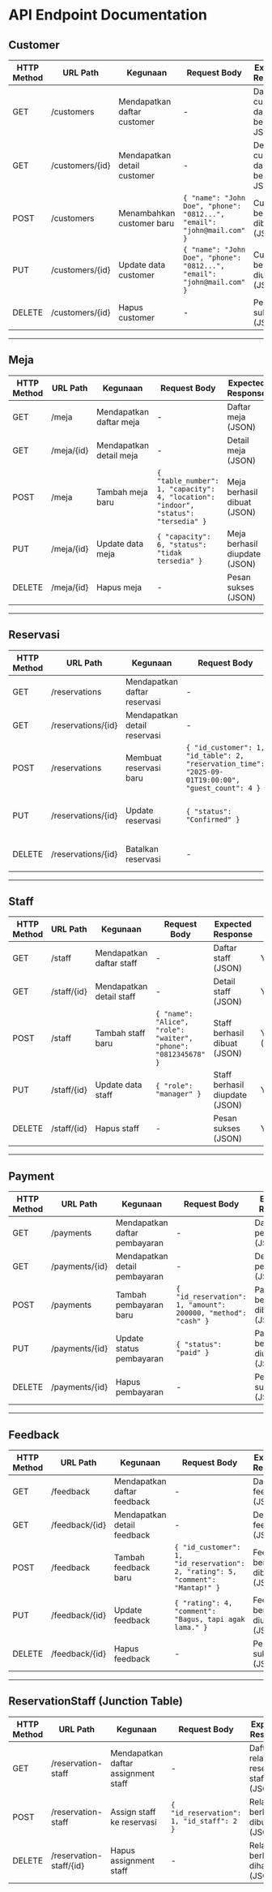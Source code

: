 # API Endpoint Documentation

## Customer
| HTTP Method | URL Path          | Kegunaan                          | Request Body                                                                 | Expected Response                     | Butuh Auth |
|-------------|------------------|-----------------------------------|------------------------------------------------------------------------------|---------------------------------------|------------|
| GET         | /customers       | Mendapatkan daftar customer       | -                                                                            | Daftar customer dalam bentuk JSON     | Yes        |
| GET         | /customers/{id}  | Mendapatkan detail customer       | -                                                                            | Detail customer dalam bentuk JSON     | Yes        |
| POST        | /customers       | Menambahkan customer baru         | `{ "name": "John Doe", "phone": "0812...", "email": "john@mail.com" }`        | Customer berhasil dibuat (JSON)       | No         |
| PUT         | /customers/{id}  | Update data customer              | `{ "name": "John Doe", "phone": "0812...", "email": "john@mail.com" }`        | Customer berhasil diupdate (JSON)     | Yes        |
| DELETE      | /customers/{id}  | Hapus customer                    | -                                                                            | Pesan sukses (JSON)                   | Yes        |

---

## Meja
| HTTP Method | URL Path     | Kegunaan                     | Request Body                                                                 | Expected Response               | Butuh Auth |
|-------------|-------------|------------------------------|------------------------------------------------------------------------------|---------------------------------|------------|
| GET         | /meja       | Mendapatkan daftar meja      | -                                                                            | Daftar meja (JSON)              | Yes        |
| GET         | /meja/{id}  | Mendapatkan detail meja      | -                                                                            | Detail meja (JSON)              | Yes        |
| POST        | /meja       | Tambah meja baru             | `{ "table_number": 1, "capacity": 4, "location": "indoor", "status": "tersedia" }` | Meja berhasil dibuat (JSON)     | Yes        |
| PUT         | /meja/{id}  | Update data meja             | `{ "capacity": 6, "status": "tidak tersedia" }`                              | Meja berhasil diupdate (JSON)   | Yes        |
| DELETE      | /meja/{id}  | Hapus meja                   | -                                                                            | Pesan sukses (JSON)             | Yes        |

---

## Reservasi
| HTTP Method | URL Path           | Kegunaan                           | Request Body                                                                                          | Expected Response                    | Butuh Auth |
|-------------|-------------------|------------------------------------|-------------------------------------------------------------------------------------------------------|--------------------------------------|------------|
| GET         | /reservations     | Mendapatkan daftar reservasi       | -                                                                                                     | Daftar reservasi (JSON)              | Yes        |
| GET         | /reservations/{id}| Mendapatkan detail reservasi       | -                                                                                                     | Detail reservasi (JSON)              | Yes        |
| POST        | /reservations     | Membuat reservasi baru             | `{ "id_customer": 1, "id_table": 2, "reservation_time": "2025-09-01T19:00:00", "guest_count": 4 }`   | Reservasi berhasil dibuat (JSON)     | No         |
| PUT         | /reservations/{id}| Update reservasi                   | `{ "status": "Confirmed" }`                                                                           | Reservasi berhasil diupdate (JSON)   | Yes        |
| DELETE      | /reservations/{id}| Batalkan reservasi                 | -                                                                                                     | Pesan sukses (JSON)                  | Yes        |

---

## Staff
| HTTP Method | URL Path     | Kegunaan                     | Request Body                                                                 | Expected Response             | Butuh Auth |
|-------------|-------------|------------------------------|------------------------------------------------------------------------------|-------------------------------|------------|
| GET         | /staff      | Mendapatkan daftar staff     | -                                                                            | Daftar staff (JSON)           | Yes        |
| GET         | /staff/{id} | Mendapatkan detail staff     | -                                                                            | Detail staff (JSON)           | Yes        |
| POST        | /staff      | Tambah staff baru            | `{ "name": "Alice", "role": "waiter", "phone": "0812345678" }`               | Staff berhasil dibuat (JSON)  | Yes (Admin)|
| PUT         | /staff/{id} | Update data staff            | `{ "role": "manager" }`                                                      | Staff berhasil diupdate (JSON)| Yes        |
| DELETE      | /staff/{id} | Hapus staff                  | -                                                                            | Pesan sukses (JSON)           | Yes        |

---

## Payment
| HTTP Method | URL Path         | Kegunaan                        | Request Body                                                                 | Expected Response                   | Butuh Auth |
|-------------|-----------------|---------------------------------|------------------------------------------------------------------------------|-------------------------------------|------------|
| GET         | /payments       | Mendapatkan daftar pembayaran   | -                                                                            | Daftar pembayaran (JSON)            | Yes        |
| GET         | /payments/{id}  | Mendapatkan detail pembayaran   | -                                                                            | Detail pembayaran (JSON)            | Yes        |
| POST        | /payments       | Tambah pembayaran baru          | `{ "id_reservation": 1, "amount": 200000, "method": "cash" }`                | Payment berhasil dibuat (JSON)      | Yes        |
| PUT         | /payments/{id}  | Update status pembayaran        | `{ "status": "paid" }`                                                       | Payment berhasil diupdate (JSON)    | Yes        |
| DELETE      | /payments/{id}  | Hapus pembayaran                | -                                                                            | Pesan sukses (JSON)                 | Yes        |

---

## Feedback
| HTTP Method | URL Path       | Kegunaan                     | Request Body                                                                 | Expected Response                  | Butuh Auth |
|-------------|---------------|------------------------------|------------------------------------------------------------------------------|------------------------------------|------------|
| GET         | /feedback     | Mendapatkan daftar feedback  | -                                                                            | Daftar feedback (JSON)             | Yes        |
| GET         | /feedback/{id}| Mendapatkan detail feedback  | -                                                                            | Detail feedback (JSON)             | Yes        |
| POST        | /feedback     | Tambah feedback baru         | `{ "id_customer": 1, "id_reservation": 2, "rating": 5, "comment": "Mantap!" }` | Feedback berhasil dibuat (JSON) | No         |
| PUT         | /feedback/{id}| Update feedback              | `{ "rating": 4, "comment": "Bagus, tapi agak lama." }`                       | Feedback berhasil diupdate (JSON)  | Yes        |
| DELETE      | /feedback/{id}| Hapus feedback               | -                                                                            | Pesan sukses (JSON)                | Yes        |

---

## ReservationStaff (Junction Table)
| HTTP Method | URL Path                 | Kegunaan                            | Request Body                                      | Expected Response                      | Butuh Auth |
|-------------|-------------------------|-------------------------------------|---------------------------------------------------|----------------------------------------|------------|
| GET         | /reservation-staff      | Mendapatkan daftar assignment staff | -                                                 | Daftar relasi reservasi-staff (JSON)   | Yes        |
| POST        | /reservation-staff      | Assign staff ke reservasi           | `{ "id_reservation": 1, "id_staff": 2 }`          | Relasi berhasil dibuat (JSON)          | Yes        |
| DELETE      | /reservation-staff/{id} | Hapus assignment staff              | -                                                 | Relasi berhasil dihapus (JSON)         | Yes        |
